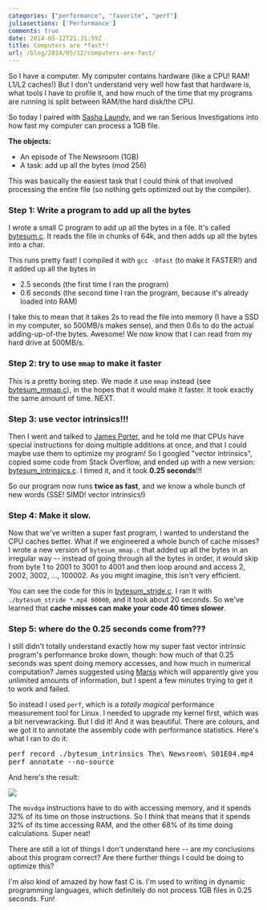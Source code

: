 ```yaml
---
categories: ["performance", "favorite", "perf"]
juliasections: ['Performance']
comments: true
date: 2014-05-12T21:31:59Z
title: Computers are *fast*!
url: /blog/2014/05/12/computers-are-fast/
---
```


So I have a computer. My computer contains hardware (like a CPU! RAM!
L1/L2 caches!) But I don't understand very well how fast that hardware
is, what tools I have to profile it, and how much of the time that my
programs are running is split between RAM/the hard disk/the CPU.

So today I paired with
[Sasha Laundy](https://twitter.com/SashaLaundy), and we ran Serious
Investigations into how fast my computer can process a 1GB file.

**The objects:**

* An episode of The Newsroom (1GB)
* A task: add up all the bytes (mod 256)

This was basically the easiest task that I could think of that
involved processing the entire file (so nothing gets optimized out by
the compiler).

<!--more-->

### Step 1: Write a program to add up all the bytes

I wrote a small C program to add up all the bytes in a file. It's
called
[bytesum.c](https://github.com/jvns/howcomputer/blob/master/bytesum.c).
It reads the file in chunks of 64k, and then adds up all the bytes
into a char.

This runs pretty fast! I compiled it with `gcc -Ofast` (to make it
FASTER!) and it added up all the bytes in

* 2.5 seconds (the first time I ran the program)
* 0.6 seconds (the second time I ran the program, because it's already
  loaded into RAM)

I take this to mean that it takes 2s to read the file into memory (I
have a SSD in my computer, so 500MB/s makes sense), and then 0.6s to
do the actual adding-up-of-the bytes. Awesome! We now know that I can
read from my hard drive at 500MB/s.

### Step 2: try to use `mmap` to make it faster

This is a pretty boring step. We made it use `mmap` instead (see
[bytesum_mmap.c](https://github.com/jvns/howcomputer/blob/master/bytesum_mmap.c)),
in the hopes that it would make it faster. It took exactly the same
amount of time. NEXT.

### Step 3: use vector intrinsics!!!

Then I went and talked to [James Porter](http://jamesporter.me/), and
he told me that CPUs have special instructions for doing multiple
additions at once, and that I could maybe use them to optimize my
program! So I googled "vector intrinsics", copied some code from Stack
Overflow, and ended up with a new version:
[bytesum_intrinsics.c](https://github.com/jvns/howcomputer/blob/master/bytesum_intrinsics.c).
I timed it, and it took **0.25 seconds**!!!

So our program now runs **twice as fast**, and we know a whole bunch
of new words (SSE! SIMD! vector intrinsics!)

### Step 4: Make it slow.

Now that we've written a super fast program, I wanted to understand
the CPU caches better. What if we engineered a whole bunch of cache
misses? I wrote a new version of `bytesum_mmap.c` that added up all
the bytes in an irregular way -- instead of going through all the
bytes in order, it would skip from byte 1 to 2001 to 3001 to 4001 and
then loop around and access 2, 2002, 3002, ..., 100002. As you might
imagine, this isn't very efficient.

You can see the code for this in
[bytesum_stride.c](https://github.com/jvns/howcomputer/blob/master/bytesum_stride.c).
I ran it with `./bytesum_stride *.mp4 60000`, and it took about 20
seconds. So we've learned that **cache misses can make your code 40
times slower**.

### Step 5: where do the 0.25 seconds come from???

I still didn't totally understand exactly how my super fast vector
intrinsic program's performance broke down, though: how much of that
0.25 seconds was spent doing memory accesses, and how much in
numerical computation? James suggested using
[Marss](http://marss86.org/~marss86/index.php/Home) which will
apparently give you unlimited amounts of information, but I spent a
few minutes trying to get it to work and failed.

So instead I used `perf`, which is a *totally magical* performance
measurement tool for Linux. I needed to upgrade my kernel first, which
was a bit nervewracking. But I did it! And it was beautiful. There are
colours, and we got it to annotate the assembly code with performance
statistics. Here's what I ran to do it:

<pre>
perf record ./bytesum_intrinsics The\ Newsroom\ S01E04.mp4
perf annotate --no-source
</pre>

And here's the result:

<img src="/images/perf.png">

The `movdqa` instructions have to do with accessing memory, and it
spends 32% of its time on those instructions. So I *think* that means
that it spends 32% of its time accessing RAM, and the other 68% of its
time doing calculations. Super neat!

There are still a lot of things I don't understand here -- are my
conclusions about this program correct? Are there further things I
could be doing to optimize this?

I'm also kind of amazed by how fast C is. I'm used to writing in
dynamic programming languages, which definitely do not process 1GB
files in 0.25 seconds. Fun!
